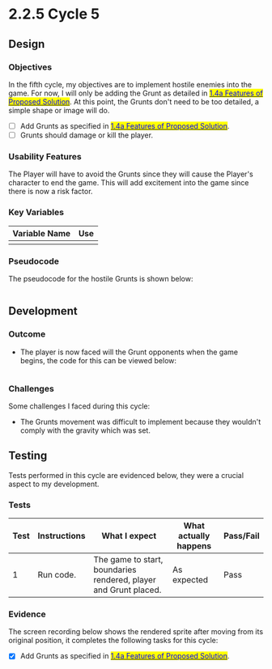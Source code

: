 # 2.2.5 Cycle 5

## Design

### Objectives

In the fifth cycle, my objectives are to implement hostile enemies into the game. For now, I will only be adding the Grunt as detailed in [<mark style="color:blue;">1.4a Features of Proposed Solution</mark>](../1-analysis/1.4a-features-of-the-proposed-solution.md#opponents). At this point, the Grunts don't need to be too detailed, a simple shape or image will do.

* [ ] Add Grunts as specified in [<mark style="color:blue;">1.4a Features of Proposed Solution</mark>](../1-analysis/1.4a-features-of-the-proposed-solution.md#opponents).
* [ ] Grunts should damage or kill the player.

### Usability Features

The Player will have to avoid the Grunts since they will cause the Player's character to end the game. This will add excitement into the game since there is now a risk factor.



### Key Variables

| Variable Name | Use |
| ------------- | --- |
|               |     |

### Pseudocode

The pseudocode for the hostile Grunts is shown below:

```
```

## Development

### Outcome

* The player is now faced will the Grunt opponents when the game begins, the code for this can be viewed below:

```javascript
```

### Challenges

Some challenges I faced during this cycle:

* The Grunts movement was difficult to implement because they wouldn't comply with the gravity which was set.

## Testing

Tests performed in this cycle are evidenced below, they were a crucial aspect to my development.

### Tests

| Test | Instructions | What I expect                                                    | What actually happens | Pass/Fail |
| ---- | ------------ | ---------------------------------------------------------------- | --------------------- | --------- |
| 1    | Run code.    | The game to start, boundaries rendered, player and Grunt placed. | As expected           | Pass      |

### Evidence

The screen recording below shows the rendered sprite after moving from its original position, it completes the following tasks for this cycle:

* [x] Add Grunts as specified in [<mark style="color:blue;">1.4a Features of Proposed Solution</mark>](../1-analysis/1.4a-features-of-the-proposed-solution.md#opponents).
